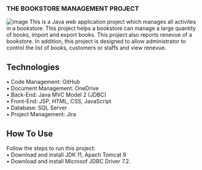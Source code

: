 ### THE BOOKSTORE MANAGEMENT PROJECT
![image](https://user-images.githubusercontent.com/90099306/197791075-488b8a31-2047-46b6-95a8-f1c645c75106.png)
This is a Java web application project which manages all activites in a bookstore. This project helps a bookstore can manage a large quantity of books, import and export books. This project also reports renevue of a bookstore. In addition, this project is designed to allow administrator to control the list of books, customers or staffs and view renevue.
## Technologies
•	Code Management: GitHub <br />
•	Document Management: OneDrive <br />
•	Back-End: Java MVC Model 2 (JDBC) <br />
•	Front-End: JSP, HTML, CSS, JavaScript <br />
•	Database: SQL Server <br />
•	Project Management: Jira
## How To Use
Follow the steps to run this project: <br />
•	Download and install JDK 11, Apach Tomcat 9 <br />
•	Download and install Microsof JDBC Driver 7.2.






